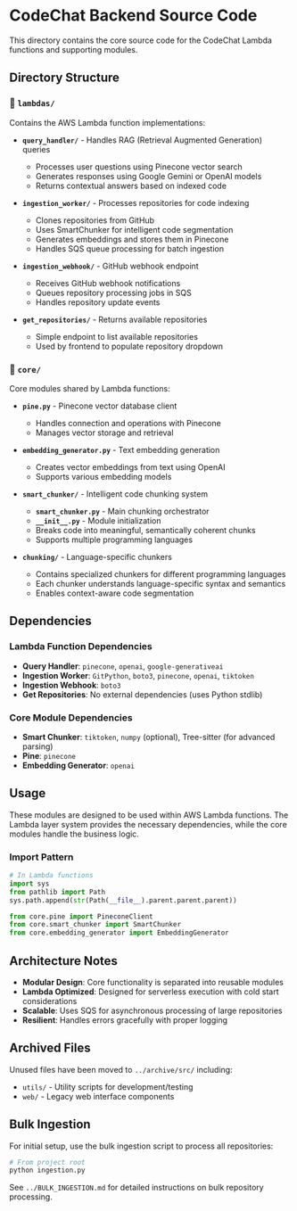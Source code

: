 # CodeChat Backend Source Code

This directory contains the core source code for the CodeChat Lambda functions and supporting modules.

## Directory Structure

### 📁 `lambdas/`
Contains the AWS Lambda function implementations:

- **`query_handler/`** - Handles RAG (Retrieval Augmented Generation) queries
  - Processes user questions using Pinecone vector search
  - Generates responses using Google Gemini or OpenAI models
  - Returns contextual answers based on indexed code

- **`ingestion_worker/`** - Processes repositories for code indexing
  - Clones repositories from GitHub
  - Uses SmartChunker for intelligent code segmentation
  - Generates embeddings and stores them in Pinecone
  - Handles SQS queue processing for batch ingestion

- **`ingestion_webhook/`** - GitHub webhook endpoint
  - Receives GitHub webhook notifications
  - Queues repository processing jobs in SQS
  - Handles repository update events

- **`get_repositories/`** - Returns available repositories
  - Simple endpoint to list available repositories
  - Used by frontend to populate repository dropdown

### 📁 `core/`
Core modules shared by Lambda functions:

- **`pine.py`** - Pinecone vector database client
  - Handles connection and operations with Pinecone
  - Manages vector storage and retrieval

- **`embedding_generator.py`** - Text embedding generation
  - Creates vector embeddings from text using OpenAI
  - Supports various embedding models

- **`smart_chunker/`** - Intelligent code chunking system
  - **`smart_chunker.py`** - Main chunking orchestrator
  - **`__init__.py`** - Module initialization
  - Breaks code into meaningful, semantically coherent chunks
  - Supports multiple programming languages

- **`chunking/`** - Language-specific chunkers
  - Contains specialized chunkers for different programming languages
  - Each chunker understands language-specific syntax and semantics
  - Enables context-aware code segmentation

## Dependencies

### Lambda Function Dependencies
- **Query Handler**: `pinecone`, `openai`, `google-generativeai`
- **Ingestion Worker**: `GitPython`, `boto3`, `pinecone`, `openai`, `tiktoken`
- **Ingestion Webhook**: `boto3`
- **Get Repositories**: No external dependencies (uses Python stdlib)

### Core Module Dependencies
- **Smart Chunker**: `tiktoken`, `numpy` (optional), Tree-sitter (for advanced parsing)
- **Pine**: `pinecone`
- **Embedding Generator**: `openai`

## Usage

These modules are designed to be used within AWS Lambda functions. The Lambda layer system provides the necessary dependencies, while the core modules handle the business logic.

### Import Pattern
```python
# In Lambda functions
import sys
from pathlib import Path
sys.path.append(str(Path(__file__).parent.parent.parent))

from core.pine import PineconeClient
from core.smart_chunker import SmartChunker
from core.embedding_generator import EmbeddingGenerator
```

## Architecture Notes

- **Modular Design**: Core functionality is separated into reusable modules
- **Lambda Optimized**: Designed for serverless execution with cold start considerations
- **Scalable**: Uses SQS for asynchronous processing of large repositories
- **Resilient**: Handles errors gracefully with proper logging

## Archived Files

Unused files have been moved to `../archive/src/` including:
- `utils/` - Utility scripts for development/testing
- `web/` - Legacy web interface components

## Bulk Ingestion

For initial setup, use the bulk ingestion script to process all repositories:

```bash
# From project root
python ingestion.py
```

See `../BULK_INGESTION.md` for detailed instructions on bulk repository processing.